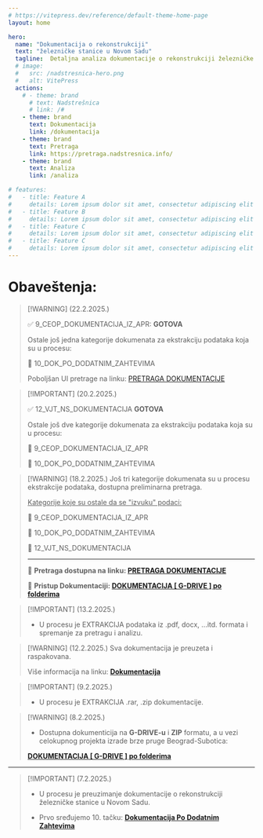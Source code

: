 ```yaml
---
# https://vitepress.dev/reference/default-theme-home-page
layout: home

hero:
  name: "Dokumentacija o rekonstrukciji"
  text: "železničke stanice u Novom Sadu"
  tagline:  Detaljna analiza dokumentacije o rekonstrukciji železničke stanice u Novom Sadu
  # image:
  #   src: /nadstresnica-hero.png
  #   alt: VitePress
  actions:
    # - theme: brand
      # text: Nadstrešnica
      # link: /#
    - theme: brand
      text: Dokumentacija
      link: /dokumentacija
    - theme: brand
      text: Pretraga
      link: https://pretraga.nadstresnica.info/
    - theme: brand
      text: Analiza
      link: /analiza

# features:
#   - title: Feature A
#     details: Lorem ipsum dolor sit amet, consectetur adipiscing elit
#   - title: Feature B
#     details: Lorem ipsum dolor sit amet, consectetur adipiscing elit
#   - title: Feature C
#     details: Lorem ipsum dolor sit amet, consectetur adipiscing elit
#   - title: Feature C
#     details: Lorem ipsum dolor sit amet, consectetur adipiscing elit
---
```


# Obaveštenja:

> [!WARNING] (22.2.2025.) 
> 
> ✅ 9_CEOP_DOKUMENTACIJA_IZ_APR: **GOTOVA**
> 
> Ostale još jedna kategorije dokumenata za ekstrakciju podataka koja su u procesu:
>
> 📌 10_DOK_PO_DODATNIM_ZAHTEVIMA
>
>Poboljšan UI pretrage na linku: [PRETRAGA DOKUMENTACIJE](https://pretraga.nadstresnica.info/)
>

> [!IMPORTANT] (20.2.2025.) 
> 
> ✅ 12_VJT_NS_DOKUMENTACIJA **GOTOVA**
> 
> Ostale još dve kategorije dokumenata za ekstrakciju podataka koja su u procesu:
>
> 📌 9_CEOP_DOKUMENTACIJA_IZ_APR
>
> 📌 10_DOK_PO_DODATNIM_ZAHTEVIMA
>
>

> [!WARNING] (18.2.2025.) Još tri kategorije dokumenata su u procesu ekstrakcije podataka, dostupna preliminarna pretraga.
> 
> <u>Kategorije koje su ostale da se "izvuku" podaci:</u>
>
> 📌 9_CEOP_DOKUMENTACIJA_IZ_APR
>
> 📌 10_DOK_PO_DODATNIM_ZAHTEVIMA
>
> 📌 12_VJT_NS_DOKUMENTACIJA
>
> ---
>
> 🔎 **Pretraga dostupna na linku: [PRETRAGA DOKUMENTACIJE](https://pretraga.nadstresnica.info/)**
>
> 📂 **Pristup Dokumentaciji: [DOKUMENTACIJA [ G-DRIVE ] po folderima](https://drive.google.com/drive/folders/1JnY0cUPzIX9tSkZ-cFRiDXdSgtqmhvYd?usp=sharing)**

> [!IMPORTANT] (13.2.2025.) 
> 
> - U procesu je EXTRAKCIJA podataka iz .pdf, docx, ...itd. formata i spremanje za pretragu i analizu.

> [!WARNING] (12.2.2025.) Sva dokumentacija je preuzeta i raspakovana.
> 
> Više informacija na linku: **[Dokumentacija](/dokumentacija)**
> 

> [!IMPORTANT] (9.2.2025.) 
> 
> - U procesu je EXTRAKCIJA .rar, .zip dokumentacije.
>

> [!WARNING] (8.2.2025.)
> - Dostupna dokumenticija na **G-DRIVE-u** i **ZIP** formatu, a u vezi celokupnog projekta izrade brze pruge Beograd-Subotica:
>
> **[DOKUMENTACIJA [ G-DRIVE ] po folderima](https://drive.google.com/drive/folders/1JnY0cUPzIX9tSkZ-cFRiDXdSgtqmhvYd?usp=sharing)**
>
<!-- > **[SVA DOKUMENTACIJA [ ZIP ] file format](https://drive.google.com/file/d/1_Fa0NNSXHu1Nmwsz5wWEJYA5lNXP8BoD/view?usp=sharing)** -->


---

> [!IMPORTANT] (7.2.2025.) 
> 
> - U procesu je preuzimanje dokumentacije o rekonstrukciji železničke stanice u Novom Sadu.
>
> - Prvo sređujemo 10. tačku: **[Dokumentacija Po Dodatnim Zahtevima](https://www.srbija.gov.rs/dokument/845935/dokumenta-ministarstva-gradjevinarstva-saobracaja-i-infrastrukture-koja-se-ticu-moguceg-izvrsenja-krivicnog-dela-povodom-pada-nadstresnice-na-zeleznickoj-stanici-u-novom-sadu-1-novembra-2024-godine-22.php)**

